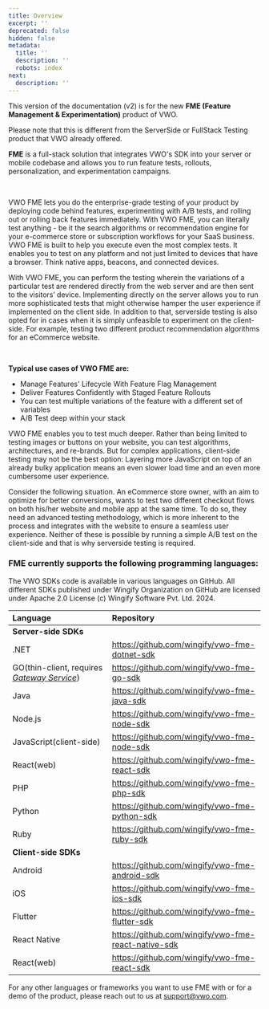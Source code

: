 ```yaml
---
title: Overview
excerpt: ''
deprecated: false
hidden: false
metadata:
  title: ''
  description: ''
  robots: index
next:
  description: ''
---
```

This version of the documentation (v2) is for the new **FME (Feature Management & Experimentation)** product of VWO.

Please note that this is different from the ServerSide or FullStack Testing product that VWO already offered.

**FME** is a full-stack solution that integrates VWO's SDK into your server or mobile codebase and allows you to run feature tests, rollouts, personalization, and experimentation campaigns.

<br />

VWO FME lets you do the enterprise-grade testing of your product by deploying code behind features, experimenting with A/B tests, and rolling out or rolling back features immediately. With VWO FME, you can literally test anything - be it the search algorithms or recommendation engine for your e-commerce store or subscription workflows for your SaaS business. VWO FME is built to help you execute even the most complex tests. It enables you to test on any platform and not just limited to devices that have a browser. Think native apps, beacons, and connected devices.

With VWO FME, you can perform the testing wherein the variations of a particular test are rendered directly from the web server and are then sent to the visitors’ device. Implementing directly on the server allows you to run more sophisticated tests that might otherwise hamper the user experience if implemented on the client side. In addition to that, serverside testing is also opted for in cases when it is simply unfeasible to experiment on the client-side. For example, testing two different product recommendation algorithms for an eCommerce website.

<br />

**Typical use cases of VWO FME are:**

- Manage Features' Lifecycle With Feature Flag Management
- Deliver Features Confidently with Staged Feature Rollouts
- You can test multiple variations of the feature with a different set of variables 
- A/B Test deep within your stack

VWO FME enables you to test much deeper. Rather than being limited to testing images or buttons on your website, you can test algorithms, architectures, and re-brands. But for complex applications, client-side testing may not be the best option: Layering more JavaScript on top of an already bulky application means an even slower load time and an even more cumbersome user experience.

Consider the following situation. An eCommerce store owner, with an aim to optimize for better conversions, wants to test two different checkout flows on both his/her website and mobile app at the same time. To do so, they need an advanced testing methodology, which is more inherent to the process and integrates with the website to ensure a seamless user experience. Neither of these is possible by running a simple A/B test on the client-side and that is why serverside testing is required.

### FME currently supports the following programming languages:

The VWO SDKs code is available in various languages on GitHub. All different SDKs published under Wingify Organization on GitHub are licensed under Apache 2.0 License (c) Wingify Software Pvt. Ltd. 2024.

| Language                                                                                          | Repository                                            |
| :------------------------------------------------------------------------------------------------ | :---------------------------------------------------- |
| **Server-side SDKs**                                                                              |                                                       |
| .NET                                                                                              | <https://github.com/wingify/vwo-fme-dotnet-sdk>       |
| GO(thin-client, requires [_Gateway Service_](https://developers.vwo.com/v2/docs/gateway-service)) | <https://github.com/wingify/vwo-fme-go-sdk>           |
| Java                                                                                              | <https://github.com/wingify/vwo-fme-java-sdk>         |
| Node.js                                                                                           | <https://github.com/wingify/vwo-fme-node-sdk>         |
| JavaScript(client-side)                                                                           | <https://github.com/wingify/vwo-fme-node-sdk>         |
| React(web)                                                                                        | <https://github.com/wingify/vwo-fme-react-sdk>        |
| PHP                                                                                               | <https://github.com/wingify/vwo-fme-php-sdk>          |
| Python                                                                                            | <https://github.com/wingify/vwo-fme-python-sdk>       |
| Ruby                                                                                              | <https://github.com/wingify/vwo-fme-ruby-sdk>         |
| **Client-side SDKs**                                                                              |                                                       |
| Android                                                                                           | <https://github.com/wingify/vwo-fme-android-sdk>      |
| iOS                                                                                               | <https://github.com/wingify/vwo-fme-ios-sdk>          |
| Flutter                                                                                           | <https://github.com/wingify/vwo-fme-flutter-sdk>      |
| React Native                                                                                      | <https://github.com/wingify/vwo-fme-react-native-sdk> |
| React(web)                                                                                        | <https://github.com/wingify/vwo-fme-react-sdk>        |

For any other languages or frameworks you want to use FME with or for a demo of the product, please reach out to us at [support@vwo.com](mailto:support@vwo.com).